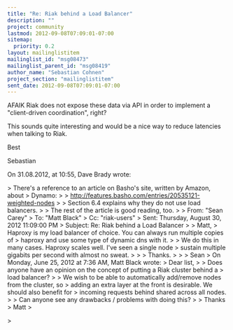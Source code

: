 ```yaml
---
title: "Re: Riak behind a Load Balancer"
description: ""
project: community
lastmod: 2012-09-08T07:09:01-07:00
sitemap:
  priority: 0.2
layout: mailinglistitem
mailinglist_id: "msg08473"
mailinglist_parent_id: "msg08419"
author_name: "Sebastian Cohnen"
project_section: "mailinglistitem"
sent_date: 2012-09-08T07:09:01-07:00
---
```



AFAIK Riak does not expose these data via API in order to implement a 
"client-driven coordination", right?

This sounds quite interesting and would be a nice way to reduce latencies when 
talking to Riak.

Best

Sebastian


On 31.08.2012, at 10:55, Dave Brady  wrote:

&gt; There's a reference to an article on Basho's site, written by Amazon, about 
&gt; Dynamo:
&gt; 
&gt; http://features.basho.com/entries/20535121-weighted-nodes
&gt; 
&gt; Section 6.4 explains why they do not use load balancers.
&gt; 
&gt; The rest of the article is good reading, too.
&gt; 
&gt; From: "Sean Carey" 
&gt; To: "Matt Black" 
&gt; Cc: "riak-users" 
&gt; Sent: Thursday, August 30, 2012 11:09:00 PM
&gt; Subject: Re: Riak behind a Load Balancer
&gt; 
&gt; Matt, 
&gt; Haproxy is my load balancer of choice. You can always run multiple copies of 
&gt; haproxy and use some type of dynamic dns with it. 
&gt; 
&gt; We do this in many cases. Haproxy scales well. I've seen a single node 
&gt; sustain multiple gigabits per second with almost no sweat.
&gt; 
&gt; 
&gt; Thanks. 
&gt; 
&gt; 
&gt; Sean 
&gt; On Monday, June 25, 2012 at 7:36 AM, Matt Black wrote:
&gt; Dear list,
&gt; 
&gt; Does anyone have an opinion on the concept of putting a Riak cluster behind a 
&gt; load balancer?
&gt; 
&gt; We wish to be able to automatically add/remove nodes from the cluster, so 
&gt; adding an extra layer at the front is desirable. We should also benefit for 
&gt; incoming requests behind shared across all nodes.
&gt; 
&gt; Can anyone see any drawbacks / problems with doing this?
&gt; 
&gt; Thanks
&gt; Matt
&gt; 
 
&gt; 
 


